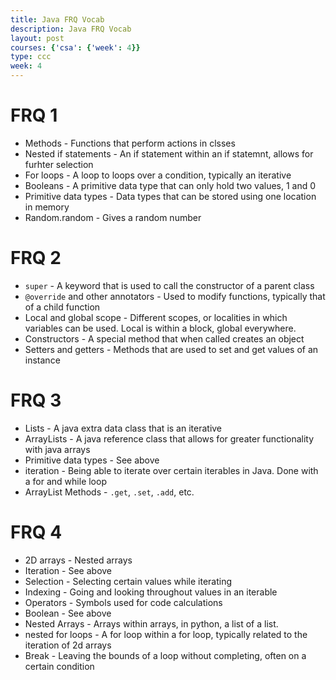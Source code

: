 ```yaml
---
title: Java FRQ Vocab
description: Java FRQ Vocab
layout: post
courses: {'csa': {'week': 4}}
type: ccc
week: 4
---
```


# FRQ 1
- Methods - Functions that perform actions in clsses
- Nested if statements - An if statement within an if statemnt, allows for furhter selection
- For loops - A loop to loops over a condition, typically an iterative
- Booleans - A primitive data type that can only hold two values, 1 and 0
- Primitive data types - Data types that can be stored using one location in memory
- Random.random - Gives a random number

# FRQ 2
- `super`  - A keyword that is used to call the constructor of a parent class
- `@override` and other annotators - Used to modify functions, typically that of a child function 
- Local and global scope - Different scopes, or localities in which variables can be used. Local is within a block, global everywhere.
- Constructors - A special method that when called creates an object
- Setters and getters - Methods that are used to set and get values of an instance


# FRQ 3
- Lists  - A java extra data class that is an iterative
- ArrayLists - A java reference class that allows for greater functionality with java arrays
- Primitive data types - See above
- iteration - Being able to iterate over certain iterables in Java. Done with a for and while loop
- ArrayList Methods - `.get`,  `.set`, `.add`, etc.

# FRQ 4
- 2D arrays - Nested arrays
- Iteration - See above
- Selection - Selecting certain values while iterating
- Indexing - Going and looking throughout values in an iterable
- Operators - Symbols used for code calculations
- Boolean - See above
- Nested Arrays - Arrays within arrays, in python, a list of a list. 
- nested for loops - A for loop within a for loop, typically related to the iteration of 2d arrays
- Break - Leaving the bounds of a loop without completing, often on a certain condition
